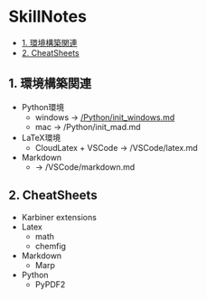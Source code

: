 # SkillNotes
- [1. 環境構築関連](#1-環境構築関連)
- [2. CheatSheets](#2-cheatsheets)

## 1. 環境構築関連
- Python環境
  - windows -> [/Python/init_windows.md](/Python/init_windows.md)
  - mac -> /Python/init_mad.md
- LaTeX環境
  - CloudLatex + VSCode -> /VSCode/latex.md
- Markdown
  - -> /VSCode/markdown.md

## 2. CheatSheets
- Karbiner extensions
- Latex
  - math
  - chemfig
- Markdown
  - Marp
- Python
  - PyPDF2